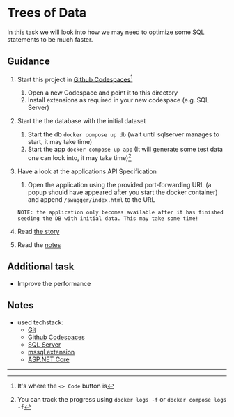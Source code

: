 # Trees of Data

In this task we will look into how we may need to optimize some SQL statements to be much faster.

## Guidance

1. Start this project in [Github Codespaces](https://github.com/features/codespaces)[^1]
   1. Open a new Codespace and point it to this directory
   2. Install extensions as required in your new codespace (e.g. SQL Server)
2. Start the the database with the initial dataset
   1. Start the db `docker compose up db` (wait until sqlserver manages to start, it may take time)
   2. Start the app `docker compose up app` (It will generate some test data one can look into, it may take time)[^2]
3. Have a look at the applications API Specification
   1. Open the application using the provided port-forwarding URL (a popup should have appeared after you start the docker container) and append `/swagger/index.html` to the URL
   
   `NOTE: the application only becomes available after it has finished seeding the DB with initial data. This may take some time!`
4. Read [the story](STORY.md)
5. Read the [notes](NOTES.md)

## Additional task

* Improve the performance

## Notes

* used techstack:
  * [Git](https://git-scm.com/)
  * [Github Codespaces](https://github.com/features/codespaces)
  * [SQL Server](https://www.microsoft.com/de-de/sql-server)
  * [mssql extension](https://learn.microsoft.com/en-us/sql/tools/visual-studio-code/mssql-extensions?view=sql-server-ver16)
  * [ASP.NET Core](https://learn.microsoft.com/de-de/aspnet/core/introduction-to-aspnet-core?view=aspnetcore-7.0)

---

[^1]: It's where the `<> Code` button is

[^2]: You can track the progress using `docker logs -f` or `docker compose logs -f`

